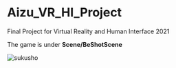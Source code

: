 # Aizu_VR_HI_Project
Final Project for Virtual Reality and Human Interface 2021

The game is under **Scene/BeShotScene**
 
 ![sukusho](https://user-images.githubusercontent.com/57008630/120937898-761dca00-c710-11eb-8776-2ec0a4aec66e.PNG)
